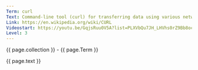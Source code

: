 ```yaml
---
Term: curl
Text: Command-line tool (curl) for transferring data using various network protocols. 
Link: https://en.wikipedia.org/wiki/CURL
Videostart: https://youtu.be/GqjsRuu0V5A?list=PLXVbQu7JH_LHVhs0rZ9Bb8ocyKlPljkaG&t=10m17s
Level: 3
---
```


{{ page.collection }} - {{ page.Term }}

   {{ page.text }}

